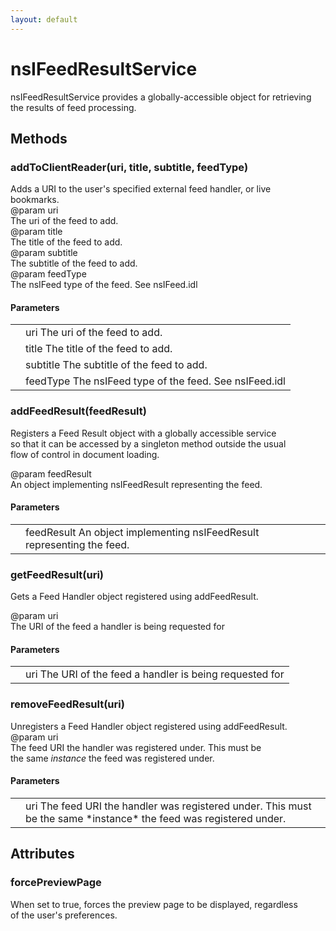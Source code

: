 ```yaml
---
layout: default
---
```


# nsIFeedResultService #
  
nsIFeedResultService provides a globally-accessible object for retrieving  
the results of feed processing.  
  

## Methods ##

### addToClientReader(uri, title, subtitle, feedType) ###
  
Adds a URI to the user's specified external feed handler, or live   
bookmarks.   
@param   uri  
         The uri of the feed to add.  
@param   title  
         The title of the feed to add.  
@param   subtitle  
         The subtitle of the feed to add.  
@param   feedType  
         The nsIFeed type of the feed.  See nsIFeed.idl  
  

#### Parameters ####

<table>

<tr>
<td></td>
<td>uri  
         The uri of the feed to add.  
</td>
</tr>

<tr>
<td></td>
<td>title  
         The title of the feed to add.  
</td>
</tr>

<tr>
<td></td>
<td>subtitle  
         The subtitle of the feed to add.  
</td>
</tr>

<tr>
<td></td>
<td>feedType  
         The nsIFeed type of the feed.  See nsIFeed.idl  
</td>
</tr>

</table>

### addFeedResult(feedResult) ###
  
Registers a Feed Result object with a globally accessible service  
so that it can be accessed by a singleton method outside the usual  
flow of control in document loading.  
  
@param   feedResult  
         An object implementing nsIFeedResult representing the feed.  
  

#### Parameters ####

<table>

<tr>
<td></td>
<td>feedResult  
         An object implementing nsIFeedResult representing the feed.  
</td>
</tr>

</table>

### getFeedResult(uri) ###
  
Gets a Feed Handler object registered using addFeedResult.  
  
@param   uri  
         The URI of the feed a handler is being requested for  
  

#### Parameters ####

<table>

<tr>
<td></td>
<td>uri  
         The URI of the feed a handler is being requested for  
</td>
</tr>

</table>

### removeFeedResult(uri) ###
  
Unregisters a Feed Handler object registered using addFeedResult.  
@param   uri  
         The feed URI the handler was registered under. This must be  
         the same *instance* the feed was registered under.  
  

#### Parameters ####

<table>

<tr>
<td></td>
<td>uri  
         The feed URI the handler was registered under. This must be  
         the same *instance* the feed was registered under.  
</td>
</tr>

</table>

## Attributes ##

### forcePreviewPage ###
  
When set to true, forces the preview page to be displayed, regardless  
of the user's preferences.  
  
